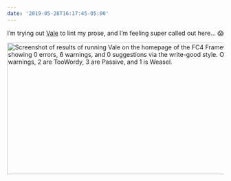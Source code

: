 ```yaml
---
date: '2019-05-28T16:17:45-05:00'
---
```

I’m trying out [Vale](https://errata-ai.github.io/vale/) to lint my prose, and I’m feeling super called out here… 😱

<img src="/posts/uploads/2019/3589e5197c.jpg" width="600" height="307" alt="Screenshot of results of running Vale on the homepage of the FC4 Framework, showing 0 errors, 6 warnings, and 0 suggestions via the write-good style. Of those 6 warnings, 2 are TooWordy, 3 are Passive, and 1 is Weasel." />
